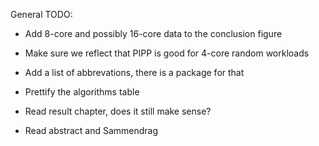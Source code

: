 
General TODO:


 - Add 8-core and possibly 16-core data to the conclusion figure
 - Make sure we reflect that PIPP is good for 4-core random workloads

 - Add a list of abbrevations, there is a package for that

 - Prettify the algorithms table

 - Read result chapter, does it still make sense?
 - Read abstract and Sammendrag